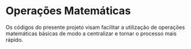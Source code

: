 # Operações Matemáticas

Os códigos do presente projeto visam facilitar a utilização de operações matemáticas básicas de modo a centralizar e tornar o processo mais rápido.
